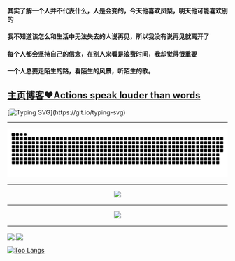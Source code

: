 #### 其实了解一个人并不代表什么，人是会变的，今天他喜欢凤梨，明天他可能喜欢别的 
#### 我不知道该怎么和生活中无法失去的人说再见，所以我没有说再见就离开了
#### 每个人都会坚持自己的信念，在别人来看是浪费时间，我却觉得很重要
#### 一个人总要走陌生的路，看陌生的风景，听陌生的歌。

[主页博客❤️Actions speak louder than words](https://github.com/platojobs/agenda)
---

[![Typing SVG](https://readme-typing-svg.herokuapp.com?font=Dancing+Script&size=35&color=050001&lines=Actions+speak+louder+than+words.)](https://git.io/typing-svg)

-----

<div align="center"><img src="https://raw.githubusercontent.com/platojobs/platojobs/main/assets/github-contribution-grid-snake.svg" ></div>

-----

<div align="center">
    <img src="https://activity-graph.herokuapp.com/graph?username=platojobs&theme=xcode" />
</div>


-----

<div align="center">
    <img  src="https://github-readme-streak-stats.herokuapp.com/?user=platojobs" />
</div>

----
<a href="https://github.com/anuraghazra/github-readme-stats">
  <img align="center" src="https://github-readme-stats.vercel.app/api?username=platojobs&hide=contribs,prs&show_icons=true&theme=blueberry" />
</a>
<a href="https://github.com/platojobs/agenda">
  <img align="center" src="https://github-readme-stats.vercel.app/api/pin/?username=platojobs&repo=agenda&show_owner=platojobs" />
</a>

[![Top Langs](https://github-readme-stats.vercel.app/api/top-langs/?username=platojobs&layout=compact)](https://github.com/anuraghazra/github-readme-stats)
